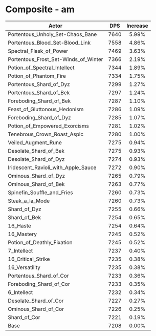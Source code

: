 # Composite - am
| Actor | DPS | Increase |
|---|:---:|:---:|
|Portentous_Unholy_Set-Chaos_Bane|7640|5.99%|
|Portentous_Blood_Set-Blood_Link|7558|4.86%|
|Spectral_Flask_of_Power|7469|3.63%|
|Portentous_Frost_Set-Winds_of_Winter|7366|2.19%|
|Potion_of_Spectral_Intellect|7344|1.89%|
|Potion_of_Phantom_Fire|7334|1.75%|
|Portentous_Shard_of_Dyz|7299|1.27%|
|Portentous_Shard_of_Bek|7297|1.24%|
|Foreboding_Shard_of_Bek|7287|1.10%|
|Feast_of_Gluttonous_Hedonism|7286|1.09%|
|Foreboding_Shard_of_Dyz|7285|1.07%|
|Potion_of_Empowered_Exorcisms|7281|1.02%|
|Tenebrous_Crown_Roast_Aspic|7280|1.00%|
|Veiled_Augment_Rune|7275|0.94%|
|Desolate_Shard_of_Bek|7275|0.93%|
|Desolate_Shard_of_Dyz|7274|0.93%|
|Iridescent_Ravioli_with_Apple_Sauce|7272|0.90%|
|Ominous_Shard_of_Dyz|7265|0.79%|
|Ominous_Shard_of_Bek|7263|0.77%|
|Spinefin_Souffle_and_Fries|7260|0.73%|
|Steak_a_la_Mode|7260|0.73%|
|Shard_of_Dyz|7255|0.66%|
|Shard_of_Bek|7254|0.65%|
|16_Haste|7254|0.64%|
|16_Mastery|7245|0.52%|
|Potion_of_Deathly_Fixation|7245|0.52%|
|7_Intellect|7237|0.40%|
|16_Critical_Strike|7235|0.38%|
|16_Versatility|7235|0.38%|
|Portentous_Shard_of_Cor|7233|0.36%|
|Foreboding_Shard_of_Cor|7233|0.35%|
|6_Intellect|7232|0.34%|
|Desolate_Shard_of_Cor|7227|0.27%|
|Ominous_Shard_of_Cor|7226|0.25%|
|Shard_of_Cor|7221|0.19%|
|Base|7208|0.00%|
